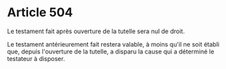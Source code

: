 # Article 504

Le testament fait après ouverture de la tutelle sera nul de droit.

Le testament antérieurement fait restera valable, à moins qu'il ne soit établi que, depuis l'ouverture de la tutelle, a disparu la cause qui a déterminé le testateur à disposer.
